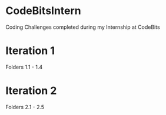 # CodeBitsIntern
Coding Challenges completed during my Internship at CodeBits

# Iteration 1
Folders 1.1 - 1.4

# Iteration 2
Folders 2.1 - 2.5